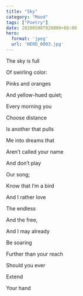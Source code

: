 ```yaml
---
title: "Sky"
category: "Mood"
tags: ["Poetry"]
date: 20200508T020000+08:00
hero:
  format: 'jpeg'
  url: 'HERO_0003.jpg'
---
```

The sky is full

Of swirling color:

Pinks and oranges

And yellow-hued quiet;

Every morning you

Choose distance

Is another that pulls

Me into dreams that

Aren’t called your name

And don’t play

Our song;

Know that I’m a bird

And I rather love

The endless

And the free,

And I may already

Be soaring

Further than your reach

Should you ever

Extend

Your hand
